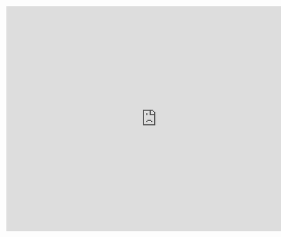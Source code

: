 <iframe src="https://hotmail114573.autodesk360.com/shares/public/SH56a43QTfd62c1cd968596545b921c6c093?mode=embed" width="800" height="600" allowfullscreen="true" webkitallowfullscreen="true" mozallowfullscreen="true"  frameborder="0"></iframe>
